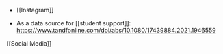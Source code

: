   - [[Instagram]]

  - As a data source for [[student support]]:
    https://www.tandfonline.com/doi/abs/10.1080/17439884.2021.1946559

[[Social Media]]